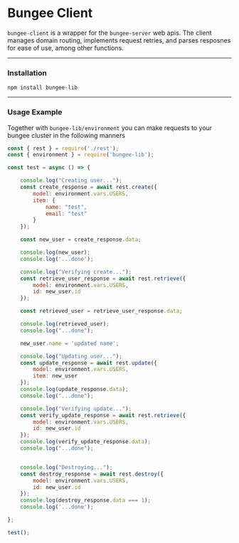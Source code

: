 # Bungee Client
```bungee-client``` is a wrapper for the ```bungee-server``` web apis.  The client manages domain routing, implements request retries, and parses resposnes for ease of use, among other functions.

---
### Installation
```shell script
npm install bungee-lib
``` 
---
### Usage Example
Together with ```bungee-lib/environment``` you can make requests to your bungee cluster in the following manners
```javascript
const { rest } = require('./rest');
const { environment } = require('bungee-lib');

const test = async () => {

    console.log("Creating user...");
    const create_response = await rest.create({
        model: environment.vars.USERS,
        item: {
            name: "test",
            email: "test"
        }
    });

    const new_user = create_response.data;

    console.log(new_user);
    console.log('...done');

    console.log("Verifying create...");
    const retrieve_user_response = await rest.retrieve({
        model: environment.vars.USERS,
        id: new_user.id
    });

    const retrieved_user = retrieve_user_response.data;

    console.log(retrieved_user);
    console.log("...done");

    new_user.name = 'updated name';

    console.log("Updating user...");
    const update_response = await rest.update({
        model: environment.vars.USERS,
        item: new_user
    });
    console.log(update_response.data);
    console.log("...done");

    console.log("Verifying update...");
    const verify_update_response = await rest.retrieve({
        model: environment.vars.USERS,
        id: new_user.id
    });
    console.log(verify_update_response.data);
    console.log("...done");


    console.log("Destroying...");
    const destroy_response = await rest.destroy({
        model: environment.vars.USERS,
        id: new_user.id
    });
    console.log(destroy_response.data === 1);
    console.log('...done');

};

test();
```
